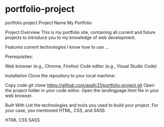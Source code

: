 # portfolio-project
 portfolio project
Project Name
My Portfolio

Project Overview
This is my portfolio site, containing all current and future projects to introduce you to my knowledge of web development.

Features
current technologies I know how to use
...

Prerequisites:

Web browser (e.g., Chrome, Firefox)
Code editor (e.g., Visual Studio Code)


Installation
Clone the repository to your local machine:

Copy code
git clone https://github.com/asafc21/portfolio-project.git
Open the project folder in your code editor.
Open the landingpage.html file in your web browser.


Built With
List the technologies and tools you used to build your project. For your case, you mentioned HTML, CSS, and SASS.

HTML
CSS
SASS